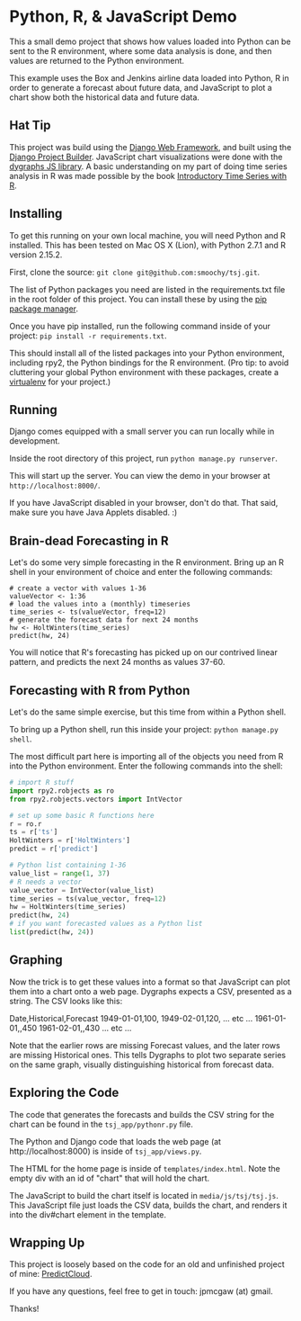 # Python, R, & JavaScript Demo

This a small demo project that shows how values loaded into Python can be sent to the R environment, where some data analysis is done, and then values are returned to the Python environment. 

This example uses the Box and Jenkins airline data loaded into Python, R in order to generate a forecast about future data, and JavaScript to plot a chart show both the historical data and future data.

## Hat Tip
This project was build using the [Django Web Framework](https://www.djangoproject.com/), and built using the [Django Project Builder](https://github.com/prototypemagic/django-projectbuilder). JavaScript chart visualizations were done with the [dygraphs JS library](http://dygraphs.com/). A basic understanding on my part of doing time series analysis in R was made possible by the book [Introductory Time Series with R](http://www.amazon.com/dp/0387886974/). 

## Installing
To get this running on your own local machine, you will need Python and R installed. This has been tested on Mac OS X (Lion), with Python 2.7.1 and R version 2.15.2. 

First, clone the source: `git clone git@github.com:smoochy/tsj.git`.

The list of Python packages you need are listed in the requirements.txt file in the root folder of this project. You can install these by using the [pip package manager](https://pypi.python.org/pypi/pip). 

Once you have pip installed, run the following command inside of your project: `pip install -r requirements.txt`. 

This should install all of the listed packages into your Python environment, including rpy2, the Python bindings for the R environment. (Pro tip: to avoid cluttering your global Python environment with these packages, create a [virtualenv](http://www.saltycrane.com/blog/2009/05/notes-using-pip-and-virtualenv-django/) for your project.)

## Running
Django comes equipped with a small server you can run locally while in development. 

Inside the root directory of this project, run `python manage.py runserver`.

This will start up the server. You can view the demo in your browser at `http://localhost:8000/`.

If you have JavaScript disabled in your browser, don't do that. That said, make sure you have Java Applets disabled. :)

## Brain-dead Forecasting in R
Let's do some very simple forecasting in the R environment. Bring up an R shell in your environment of choice and enter the following commands:

```
# create a vector with values 1-36
valueVector <- 1:36
# load the values into a (monthly) timeseries
time_series <- ts(valueVector, freq=12)
# generate the forecast data for next 24 months
hw <- HoltWinters(time_series)
predict(hw, 24)
```

You will notice that R's forecasting has picked up on our contrived linear pattern, and predicts the next 24 months as values 37-60.

## Forecasting with R from Python
Let's do the same simple exercise, but this time from within a Python shell. 

To bring up a Python shell, run this inside your project: `python manage.py shell`.

The most difficult part here is importing all of the objects you need from R into the Python environment. Enter the following commands into the shell:

```python 
# import R stuff
import rpy2.robjects as ro
from rpy2.robjects.vectors import IntVector

# set up some basic R functions here
r = ro.r
ts = r['ts']
HoltWinters = r['HoltWinters']
predict = r['predict']

# Python list containing 1-36
value_list = range(1, 37)
# R needs a vector
value_vector = IntVector(value_list)
time_series = ts(value_vector, freq=12)
hw = HoltWinters(time_series)
predict(hw, 24)
# if you want forecasted values as a Python list
list(predict(hw, 24)) 
```

## Graphing
Now the trick is to get these values into a format so that JavaScript can plot them into a chart onto a web page. Dygraphs expects a CSV, presented as a string. The CSV looks like this:

Date,Historical,Forecast
1949-01-01,100,
1949-02-01,120,
... etc ...
1961-01-01,,450
1961-02-01,,430
... etc ...

Note that the earlier rows are missing Forecast values, and the later rows are missing Historical ones. This tells Dygraphs to plot two separate series on the same graph, visually distinguishing historical from forecast data.

## Exploring the Code
The code that generates the forecasts and builds the CSV string for the chart can be found in the `tsj_app/pythonr.py` file.

The Python and Django code that loads the web page (at http://localhost:8000) is inside of `tsj_app/views.py`.

The HTML for the home page is inside of `templates/index.html`. Note the empty div with an id of "chart" that will hold the chart.

The JavaScript to build the chart itself is located in `media/js/tsj/tsj.js`. This JavaScript file just loads the CSV data, builds the chart, and renders it into the div#chart element in the template.

## Wrapping Up
This project is loosely based on the code for an old and unfinished project of mine: [PredictCloud](http://www.predictcloud.com/). 

If you have any questions, feel free to get in touch: jpmcgaw (at) gmail.

Thanks!